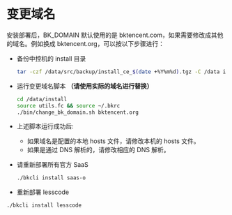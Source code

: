 # 变更域名

安装部署后，BK_DOMAIN 默认使用的是 bktencent.com，如果需要修改成其他的域名。例如换成 bktencent.org，可以按以下步骤进行：

- 备份中控机的 install 目录

  ```bash
  tar -czf /data/src/backup/install_ce_$(date +%Y%m%d).tgz -C /data install
  ```

- 运行变更域名脚本 **（请使用实际的域名进行替换）**

  ```bash
  cd /data/install
  source utils.fc && source ~/.bkrc
  ./bin/change_bk_domain.sh bktencent.org
  ```

- 上述脚本运行成功后:
  - 如果域名是配置的本地 hosts 文件，请修改本机的 hosts 文件。
  - 如果是通过 DNS 解析的，请修改相应的 DNS 解析。

- 请重新部署所有官方 SaaS

  ```bash
  ./bkcli install saas-o
  ```

- 重新部署 lesscode 

```bash
./bkcli install lesscode
```